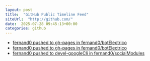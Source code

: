 ```yaml
---
layout: post
title:  "GitHub Public Timeline Feed"
siteUrl:  "http://github.com/"
date:  2025-07-28 09:45:13+00:00
categories: github
---
```

*  [fernand0 pushed to gh-pages in fernand0/botElectrico](https://github.com/fernand0/botElectrico/compare/e97784ed80...f9dccd210f)
*  [fernand0 pushed to gh-pages in fernand0/botElectrico](https://github.com/fernand0/botElectrico/compare/fab9b3c57d...73757ea9d1)
*  [fernand0 pushed to devel-googleCli in fernand0/socialModules](https://github.com/fernand0/socialModules/compare/f0d88ef9d7...de195716a0)
